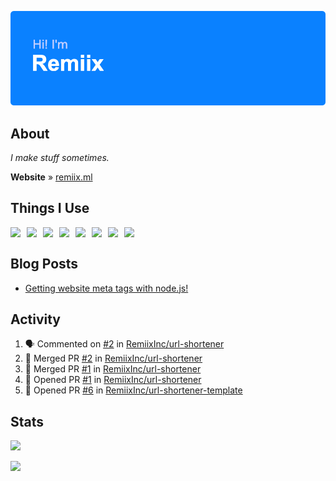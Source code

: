 ![Hi! I'm Remiix](header.png)

## About
*I make stuff sometimes.*

**Website** » [remiix.ml](https://remiix.ml)

## Things I Use
<img src="https://cdn.glitch.com/17eaef8d-c248-49b5-81da-45e23cdc0b12%2Ficons8-html-5-48.png" align="left" width="26px">
<img src="https://cdn.glitch.com/17eaef8d-c248-49b5-81da-45e23cdc0b12%2Ficons8-css3-48.png" align="left" width="26px">
<img src="https://upload.wikimedia.org/wikipedia/commons/thumb/9/99/Unofficial_JavaScript_logo_2.svg/1200px-Unofficial_JavaScript_logo_2.svg.png" align="left" width="26px">
<img src="https://adevait.com/img/techtion/nodejs.png" align="left" width="26px">
<img src="https://www.logolynx.com/images/logolynx/7f/7fb976a537620fed310872d533cd161c.png" align="left" width="26px">
<img src="https://cdn.glitch.com/17eaef8d-c248-49b5-81da-45e23cdc0b12%2Ficons8-atom-editor-48.png" align="left" width="26px">
<img src="https://coteditor.com/img/appicon/128@2x.png" align="left" width="26px">
<img src="https://cdn.discordapp.com/emojis/692384394509287434.png" align="left" width="26px">
<!--<img src="https://camo.githubusercontent.com/ecd26da2781fab762519a48fc3368b15cead42a41f1de1df726a0e7becd9d725/68747470733a2f2f64657669636f6e732e6769746875622e696f2f64657669636f6e2f64657669636f6e2e6769742f69636f6e732f6769746875622f6769746875622d6f726967696e616c2e737667" align="left" width="26px">-->
<br>

## Blog Posts
<!-- BLOG-POST-LIST:START -->
- [Getting website meta tags with node.js!](https://dev.to/remiix/getting-website-meta-tags-with-node-js-1li5)
<!-- BLOG-POST-LIST:END -->

## Activity
<!--START_SECTION:activity-->
1. 🗣 Commented on [#2](https://github.com/RemiixInc/url-shortener/issues/2) in [RemiixInc/url-shortener](https://github.com/RemiixInc/url-shortener)
2. 🎉 Merged PR [#2](https://github.com/RemiixInc/url-shortener/pull/2) in [RemiixInc/url-shortener](https://github.com/RemiixInc/url-shortener)
3. 🎉 Merged PR [#1](https://github.com/RemiixInc/url-shortener/pull/1) in [RemiixInc/url-shortener](https://github.com/RemiixInc/url-shortener)
4. 💪 Opened PR [#1](https://github.com/RemiixInc/url-shortener/pull/1) in [RemiixInc/url-shortener](https://github.com/RemiixInc/url-shortener)
5. 💪 Opened PR [#6](https://github.com/RemiixInc/url-shortener-template/pull/6) in [RemiixInc/url-shortener-template](https://github.com/RemiixInc/url-shortener-template)
<!--END_SECTION:activity-->

## Stats
[![](https://github-readme-stats.vercel.app/api/top-langs/?username=RemiixInc&show_icons=true&theme=dark)]()

[![](https://github-readme-stats.vercel.app/api?username=RemiixInc&theme=dark)]()
